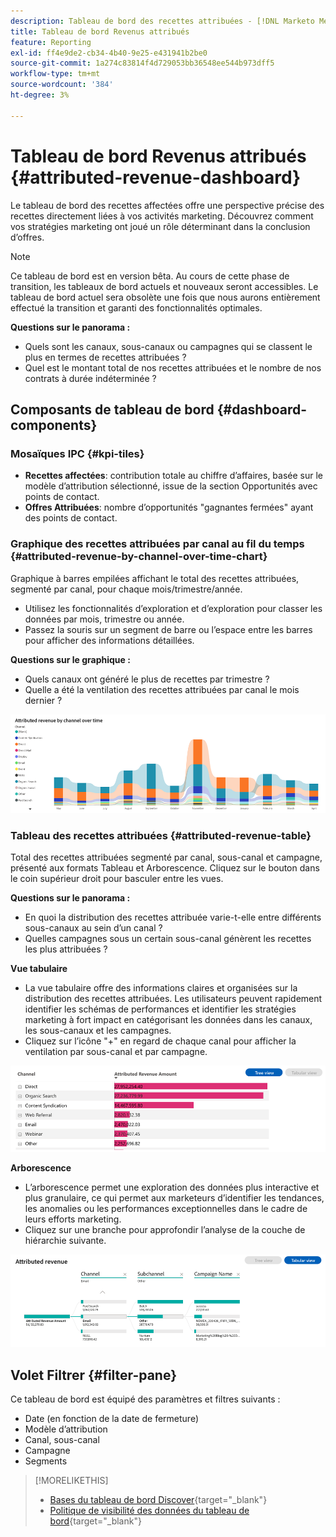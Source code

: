 ```yaml
---
description: Tableau de bord des recettes attribuées - [!DNL Marketo Measure] - Produit
title: Tableau de bord Revenus attribués
feature: Reporting
exl-id: ff4e9de2-cb34-4b40-9e25-e431941b2be0
source-git-commit: 1a274c83814f4d729053bb36548ee544b973dff5
workflow-type: tm+mt
source-wordcount: '384'
ht-degree: 3%

---
```


# Tableau de bord Revenus attribués {#attributed-revenue-dashboard}

Le tableau de bord des recettes affectées offre une perspective précise des recettes directement liées à vos activités marketing. Découvrez comment vos stratégies marketing ont joué un rôle déterminant dans la conclusion d’offres.

>[!NOTE]
>
>Ce tableau de bord est en version bêta. Au cours de cette phase de transition, les tableaux de bord actuels et nouveaux seront accessibles. Le tableau de bord actuel sera obsolète une fois que nous aurons entièrement effectué la transition et garanti des fonctionnalités optimales.

**Questions sur le panorama :**

* Quels sont les canaux, sous-canaux ou campagnes qui se classent le plus en termes de recettes attribuées ?
* Quel est le montant total de nos recettes attribuées et le nombre de nos contrats à durée indéterminée ?

## Composants de tableau de bord {#dashboard-components}

### Mosaïques IPC {#kpi-tiles}

* **Recettes affectées**: contribution totale au chiffre d’affaires, basée sur le modèle d’attribution sélectionné, issue de la section Opportunités avec points de contact.
* **Offres Attribuées**: nombre d’opportunités &quot;gagnantes fermées&quot; ayant des points de contact.

### Graphique des recettes attribuées par canal au fil du temps {#attributed-revenue-by-channel-over-time-chart}

Graphique à barres empilées affichant le total des recettes attribuées, segmenté par canal, pour chaque mois/trimestre/année.

* Utilisez les fonctionnalités d’exploration et d’exploration pour classer les données par mois, trimestre ou année.
* Passez la souris sur un segment de barre ou l’espace entre les barres pour afficher des informations détaillées.

**Questions sur le graphique :**

* Quels canaux ont généré le plus de recettes par trimestre ?
* Quelle a été la ventilation des recettes attribuées par canal le mois dernier ?

![](assets/attributed-revenue-dashboard-1.png)

### Tableau des recettes attribuées {#attributed-revenue-table}

Total des recettes attribuées segmenté par canal, sous-canal et campagne, présenté aux formats Tableau et Arborescence. Cliquez sur le bouton dans le coin supérieur droit pour basculer entre les vues.

**Questions sur le panorama :**

* En quoi la distribution des recettes attribuée varie-t-elle entre différents sous-canaux au sein d’un canal ?
* Quelles campagnes sous un certain sous-canal génèrent les recettes les plus attribuées ?

**Vue tabulaire**

* La vue tabulaire offre des informations claires et organisées sur la distribution des recettes attribuées. Les utilisateurs peuvent rapidement identifier les schémas de performances et identifier les stratégies marketing à fort impact en catégorisant les données dans les canaux, les sous-canaux et les campagnes.
* Cliquez sur l’icône &quot;+&quot; en regard de chaque canal pour afficher la ventilation par sous-canal et par campagne.

![](assets/attributed-revenue-dashboard-2.png)

**Arborescence**

* L’arborescence permet une exploration des données plus interactive et plus granulaire, ce qui permet aux marketeurs d’identifier les tendances, les anomalies ou les performances exceptionnelles dans le cadre de leurs efforts marketing.
* Cliquez sur une branche pour approfondir l’analyse de la couche de hiérarchie suivante.

![](assets/attributed-revenue-dashboard-3.png)

## Volet Filtrer {#filter-pane}

Ce tableau de bord est équipé des paramètres et filtres suivants :

* Date (en fonction de la date de fermeture)
* Modèle d’attribution
* Canal, sous-canal
* Campagne
* Segments

>[!MORELIKETHIS]
>
>* [Bases du tableau de bord Discover](/help/marketo-measure-discover-ui/dashboards/discover-dashboard-basics.md){target="_blank"}
>* [Politique de visibilité des données du tableau de bord](/help/marketo-measure-discover-ui/dashboards/dashboard-data-visibility-policy.md){target="_blank"}

